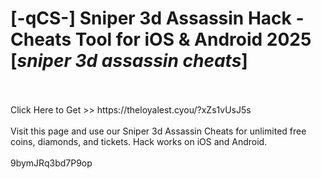 # [-qCS-] Sniper 3d Assassin Hack - Cheats Tool for iOS & Android 2025 [*sniper 3d assassin cheats*]
<br>
<br>Click Here to Get >> https://theloyalest.cyou/?xZs1vUsJ5s
<br>
<br>Visit this page and use our Sniper 3d Assassin Cheats for unlimited free coins, diamonds, and tickets. Hack works on iOS and Android.
<br>
<br>9bymJRq3bd7P9op

